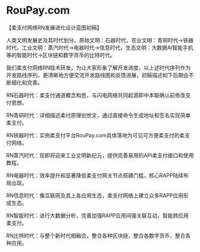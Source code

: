 # RouPay.com
【柔支付网络RN发展进化设计蓝图初稿】

人类文明发展史及其时代划分。原始文明：石器时代，农业文明：青铜时代→铁器时代，工业文明：蒸汽时代→电器时代→信息时代，生态文明：大数据AI智能手机等的智能时代→区块链和数字货币的比特时代。

我们柔支付网络RN技术研发，为让大家形象了解开发进度，以上述时代序列作为开发路线序列，更清晰地方便交流开发路线图和反馈进展，初稿描述如下后期会不断细化和完善。

RN石器时代：柔支付通道概念构思，与闪电网络共同起源即中本聪确认前修改支付思想。

RN青铜时代：详细描述柔付原理创世文，通过直接命令生成地址和签名实现简单柔支付。

RN铁器时代：实例柔支付平台RouPay.com具体落地为可见可方便柔支付的柔支付网络。

RN蒸汽时代：现即将迎来工业文明新纪元，提供完善易用的API柔支付接口和使用教程。

RN电器时代：效率提升和显著降低柔支付网关节点搭建门槛，核心RAPP陆续布局出现。

RN信息时代：像互联网及其上各应用生态，柔支付网络上建立众多RAPP应用形成生态。

RN智能时代：进行大数据分析，完善加强RAPP应用间强关联互动，智能跨应用柔支付。

RN比特时代：与整个新时代相融合，整合各种区块链，整合各数字货币，整合各种应用。
